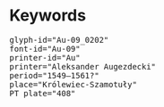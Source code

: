# Keywords
<pre>
glyph-id="Au-09_0202"
font-id="Au-09"
printer-id="Au"
printer="Aleksander Augezdecki"
period="1549–1561?"
place="Królewiec-Szamotuły"
PT plate="408"
</pre>
